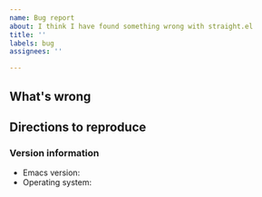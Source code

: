 ```yaml
---
name: Bug report
about: I think I have found something wrong with straight.el
title: ''
labels: bug
assignees: ''

---
```


## What's wrong



## Directions to reproduce

<!--
Please give instructions for how to reproduce the behavior _starting from an empty `~/.emacs.d`_. Unfortunately, I simply don't have enough time to check out your bug report unless it has clear instructions for this.

straight.el provides a macro, `straight-bug-report`, which can be used to easily create a minimal reproduction case in a clean Emacs environment. Please use this if possible. For instructions, see <https://github.com/radian-software/straight.el#debugging> and the `straight-bug-report` docstring.

If `straight-bug-report` is not available or fails you can still create a reproduction case manually. To do this, start with an empty `~/.emacs.d/init.el`, add the bootstrap snippet, and then add any additional code from your init-file that's needed to set up the buggy behavior. Then include a list of steps to follow (commands to run, files to modify, whatever) after Emacs startup.

Make sure you're using the latest version of straight.el. You can do this by including (setq straight-repository-branch "develop") in your init-file before the bootstrap snippet.

Also, unless you are already quite certain that your problem is specific to straight.el, please verify that it cannot be reproduced using package.el. If you can reproduce your problem with package.el, then it's not a bug in straight.el and I can't do anything about it!

If you try these steps and can't reproduce the problem, it must be something particular to your environment or configuration. In this case, you'll have to bisect in order to figure out what is causing the problem. I won't be able to debug a problem that only happens on your computer!
-->



### Version information

* Emacs version:
* Operating system:
